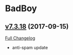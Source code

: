# BadBoy

## [v7.3.18](https://github.com/funkydude/BadBoy/tree/v7.3.18) (2017-09-15)
[Full Changelog](https://github.com/funkydude/BadBoy/compare/v7.3.17...v7.3.18)

- anti-spam update  
